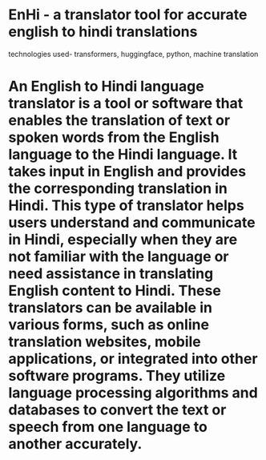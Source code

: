 # EnHi - a translator tool for accurate english to hindi translations

technologies used- transformers, huggingface, python, machine translation 

# An English to Hindi language translator is a tool or software that enables the translation of text or spoken words from the English language to the Hindi language. It takes input in English and provides the corresponding translation in Hindi. This type of translator helps users understand and communicate in Hindi, especially when they are not familiar with the language or need assistance in translating English content to Hindi. These translators can be available in various forms, such as online translation websites, mobile applications, or integrated into other software programs. They utilize language processing algorithms and databases to convert the text or speech from one language to another accurately.

